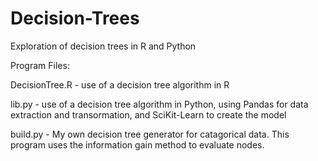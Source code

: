 # Decision-Trees
Exploration of decision trees in R and Python

Program Files:

DecisionTree.R - use of a decision tree algorithm in R

lib.py - use of a decision tree algorithm in Python, using Pandas for data extraction and transormation, and SciKit-Learn to create the model

build.py - My own decision tree generator for catagorical data. This program uses the information gain method to evaluate nodes.

